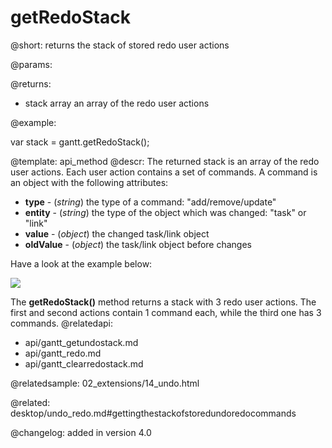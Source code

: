getRedoStack
=============


@short:
	 returns the stack of stored redo user actions

@params:


@returns:

- stack		array		an array of the redo user actions

@example:

var stack = gantt.getRedoStack();

@template:	api_method
@descr:
The returned stack is an array of the redo user actions. Each user action contains a set of commands. A command is an object with the following attributes:
 
- **type** - (*string*) the type of a command: "add/remove/update"
- **entity** - (*string*) the type of the object which was changed: "task" or "link"
- **value** - (*object*) the changed task/link object 
- **oldValue** - (*object*) the task/link object before changes

Have a look at the example below:

<img src="api/get_redo_stack.png">

The **getRedoStack()** method returns a stack with 3 redo user actions. The first and second actions contain 1 command each, while the third one has 3 commands.
@relatedapi:
- api/gantt_getundostack.md
- api/gantt_redo.md
- api/gantt_clearredostack.md

@relatedsample:
02_extensions/14_undo.html

@related:
desktop/undo_redo.md#gettingthestackofstoredundoredocommands

@changelog:
added in version 4.0


